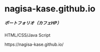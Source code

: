 # nagisa-kase.github.io
<h5>ポートフォリオ（カフェHP）</h5>
<p>HTML/CSS/Java Script</p>
https://nagisa-kase.github.io/
